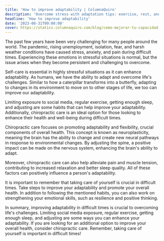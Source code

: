 ```yaml
---
title: 'How to improve adaptability | ColumnaQuiro'
description: 'Overcome stress with adaptation tips: exercise, rest, and consider chiropractic care for well-being in challenging times.'
headline: 'How to improve adaptability'
date: '2023-08-31T09:00:00'
cover: https://statics.columnaquiro.com/blog/como-mejorar-tu-capacidad-de-adaptacion.webp
---
```


The past few years have been very challenging for many people around the world. The pandemic, rising unemployment, isolation, fear, and harsh weather conditions have caused stress, anxiety, and pain during difficult times. Experiencing these emotions in stressful situations is normal, but the issue arises when they become persistent and challenging to overcome.

Self-care is essential in highly stressful situations as it can enhance adaptability. As humans, we have the ability to adapt and overcome life's challenges. Similar to how a caterpillar transforms into a butterfly, adapting to changes in its environment to move on to other stages of life, we too can improve our adaptability.

Limiting exposure to social media, regular exercise, getting enough sleep, and adjusting are some habits that can help improve your adaptability. Additionally, chiropractic care is an ideal option for those looking to enhance their health and well-being during difficult times.

Chiropractic care focuses on promoting adaptability and flexibility, crucial components of overall health. This concept is known as neuroplasticity, meaning the brain has the ability to change and create new neural pathways in response to environmental changes. By adjusting the spine, a positive impact can be made on the nervous system, enhancing the brain's ability to adapt.

Moreover, chiropractic care can also help alleviate pain and muscle tension, contributing to increased relaxation and better sleep quality. All of these factors can positively influence a person's adaptability.

It is important to remember that taking care of yourself is crucial in difficult times. Take steps to improve your adaptability and promote your overall health. In addition to following the mentioned habits, you can also work on strengthening your emotional skills, such as resilience and positive thinking.

In summary, improving adaptability in difficult times is crucial to overcoming life's challenges. Limiting social media exposure, regular exercise, getting enough sleep, and adjusting are some ways you can enhance your adaptability. If you are looking for an additional option to improve your overall health, consider chiropractic care. Remember, taking care of yourself is important in difficult times!
